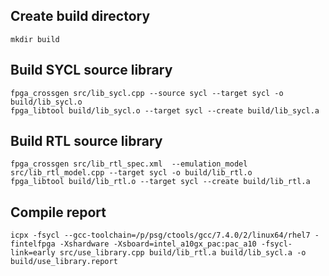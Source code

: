 ## Create build directory
```
mkdir build
```

## Build SYCL source library
```
fpga_crossgen src/lib_sycl.cpp --source sycl --target sycl -o build/lib_sycl.o
fpga_libtool build/lib_sycl.o --target sycl --create build/lib_sycl.a
```

## Build RTL source library
```
fpga_crossgen src/lib_rtl_spec.xml  --emulation_model src/lib_rtl_model.cpp --target sycl -o build/lib_rtl.o
fpga_libtool build/lib_rtl.o --target sycl --create build/lib_rtl.a
```

## Compile report
```
icpx -fsycl --gcc-toolchain=/p/psg/ctools/gcc/7.4.0/2/linux64/rhel7 -fintelfpga -Xshardware -Xsboard=intel_a10gx_pac:pac_a10 -fsycl-link=early src/use_library.cpp build/lib_rtl.a build/lib_sycl.a -o build/use_library.report
```
